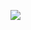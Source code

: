 <a href="버튼을 눌렀을 때 이동할 링크" target="_blank"><img src="https://img.shields.io/badge/AmazonAWS-FFFFFF?style=flat-squar&logo=AmazonAWS&logoColor=232F3E"/></a>
